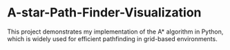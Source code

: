 # A-star-Path-Finder-Visualization
This project demonstrates my implementation of the A* algorithm in Python, which is widely used for efficient pathfinding in grid-based environments.
